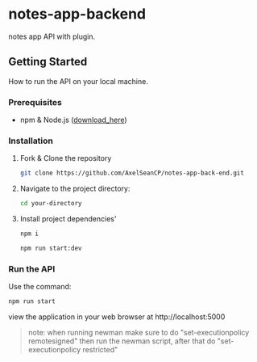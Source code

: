 # notes-app-backend

notes app API with plugin.

## Getting Started

How to run the API on your local machine.

### Prerequisites

- npm & Node.js ([download_here](https://nodejs.org/en/download/package-manager))

### Installation

1. Fork & Clone the repository

   ```bash
   git clone https://github.com/AxelSeanCP/notes-app-back-end.git
   ```

2. Navigate to the project directory:

   ```bash
   cd your-directory
   ```

3. Install project dependencies'

   ```bash
   npm i

   npm run start:dev
   ```

### Run the API

Use the command:

```bash
npm run start
```

view the application in your web browser at http://localhost:5000

> note: when running newman make sure to do "set-executionpolicy remotesigned" then run the newman script, after that do "set-executionpolicy restricted"
